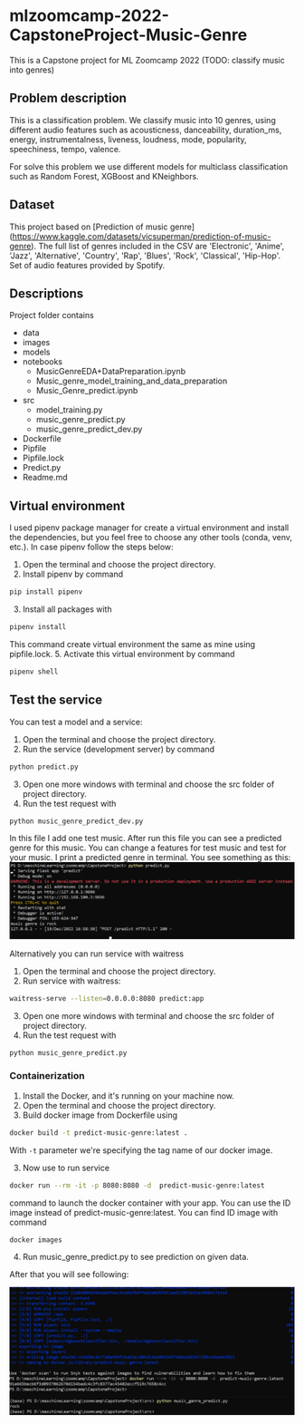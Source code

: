 # mlzoomcamp-2022-CapstoneProject-Music-Genre

This is a Capstone project for ML Zoomcamp 2022 (TODO: classify music  into genres)

## Problem description

This is a classification problem. We classify music into 10 genres, using different audio features 
such as acousticness, danceability, duration_ms, energy, instrumentalness, 
liveness, loudness, mode, popularity, speechiness, tempo, valence.

For solve this problem we use different models for multiclass classification such as Random Forest, XGBoost
 and KNeighbors.

## Dataset

This project based on [Prediction of music genre] 
(https://www.kaggle.com/datasets/vicsuperman/prediction-of-music-genre). 
The full list of genres included in the CSV are 'Electronic', 'Anime', 'Jazz', 'Alternative', 
'Country', 'Rap', 'Blues', 'Rock', 'Classical', 'Hip-Hop'.
Set of audio features provided by Spotify.

## Descriptions

Project folder contains

* data
* images
* models
* notebooks
  * MusicGenreEDA+DataPreparation.ipynb
  * Music_genre_model_training_and_data_preparation
  * Music_Genre_predict.ipynb
* src
  * model_training.py
  * music_genre_predict.py
  * music_genre_predict_dev.py
* Dockerfile
* Pipfile
* Pipfile.lock
* Predict.py
* Readme.md

## Virtual environment
I used pipenv package manager for create a virtual environment and install the dependencies, 
but you feel free to choose any other tools (conda, venv, etc.).
In case pipenv follow the steps below:
1. Open the terminal and choose the project directory.
2. Install pipenv by command 
```sh
pip install pipenv
```
3. Install all packages with 
```sh
pipenv install
```
This command create virtual environment 
the same as mine using pipfile.lock.
5. Activate this virtual environment by command
```sh
pipenv shell
```

## Test the service
You can test a model and a service:
1. Open the terminal and choose the project directory.
2. Run the service (development server) by command 
```sh
python predict.py
```
3. Open one more windows with terminal and choose the src folder of project directory.
4. Run the test request with 
```sh
python music_genre_predict_dev.py
```
In this file I add one test music. After run this file you can see a predicted genre 
for this music.
You can change a features for test music and test for your music. I print a predicted 
genre in terminal.
You see something as this:
<img src ="images/predict_dev.png" />

Alternatively you can run service with waitress
1. Open the terminal and choose the project directory.
2. Run service with waitress:
```sh
waitress-serve --listen=0.0.0.0:8080 predict:app
```
3. Open one more windows with terminal and choose the src folder of project directory.
4. Run the test request with 
```sh
python music_genre_predict.py
```

### Containerization
1. Install the Docker, and it's running on your machine now.
2. Open the terminal and choose the project directory.
3. Build docker image from Dockerfile using 
```sh
docker build -t predict-music-genre:latest .
```
With `-t` parameter we're specifying the tag name of our docker image. 

3. Now use to run service
```sh
docker run --rm -it -p 8080:8080 -d  predict-music-genre:latest
``` 
command to launch the docker container with your app. 
You can use the ID image instead of predict-music-genre:latest. 
You can find ID image with command 
```sh
docker images
```
4. Run music_genre_predict.py to see prediction on given data.

After that you will see following:

<img src ="images/predict_with_docker.png" />

